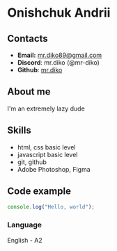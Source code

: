 # Onishchuk Andrii

## Contacts

- **Email:** <mr.diko89@gmail.com>
- **Discord**: mr.diko (@mr-diko)
- **Github**: [mr.diko](https://github.com/mr-diko)

## About me

I'm an extremely lazy dude

## Skills

- html, css basic level
- javascript basic level
- git, github
- Adobe Photoshop, Figma

## Code example

```javascript
console.log("Hello, world");
```

### Language

English - A2
